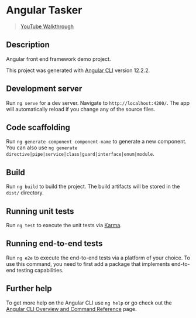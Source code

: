 # **Angular Tasker**
> [YouTube Walkthrough](https://www.youtube.com/watch?v=3dHNOWTI7H8&list=PLJMOwCSkN_pkZ8nVuDlCzPfxwaE_C2kPY&index=39)


## **Description**
Angular front end framework demo project.


This project was generated with [Angular CLI](https://github.com/angular/angular-cli) version 12.2.2.

## Development server
Run `ng serve` for a dev server. Navigate to `http://localhost:4200/`. The app will automatically reload if you change any of the source files.

## Code scaffolding
Run `ng generate component component-name` to generate a new component. You can also use `ng generate directive|pipe|service|class|guard|interface|enum|module`.

## Build
Run `ng build` to build the project. The build artifacts will be stored in the `dist/` directory.

## Running unit tests
Run `ng test` to execute the unit tests via [Karma](https://karma-runner.github.io).

## Running end-to-end tests
Run `ng e2e` to execute the end-to-end tests via a platform of your choice. To use this command, you need to first add a package that implements end-to-end testing capabilities.

## Further help
To get more help on the Angular CLI use `ng help` or go check out the [Angular CLI Overview and Command Reference](https://angular.io/cli) page.
